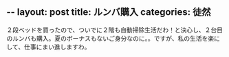 --
layout: post
title: ルンバ購入
categories: 徒然
--

２段ベッドを買ったので、ついでに２階も自動掃除生活だわ！と決心し、２台目のルンバも購入。夏のボーナスもないご身分なのに。。ですが、私の生活を楽にして、仕事にまい進しますわ。
